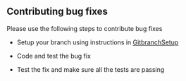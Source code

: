 
 ## Contributing bug fixes

 Please use the following steps to contribute bug fixes

* Setup your branch using instructions in [GitbranchSetup](./GitBranchSetup.md)

* Code and test the bug fix

* Test the fix and make sure all the tests are passing